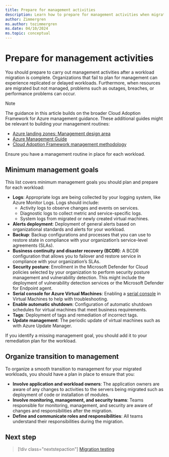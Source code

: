 ```yaml
---
title: Prepare for management activities
description: Learn how to prepare for management activities when migrating workloads to Azure with the Cloud Adoption Framework.
author: Zimmergren
ms.author: tozimmergren
ms.date: 04/10/2024
ms.topic: conceptual
---
```


# Prepare for management activities

You should prepare to carry out management activities after a workload migration is complete. Organizations that fail to plan for management can experience replicated or delayed workloads. Furthermore, when resources are migrated but not managed, problems such as outages, breaches, or performance problems can occur.

> [!NOTE]
> The guidance in this article builds on the broader Cloud Adoption Framework for Azure management guidance. These additional guides might be relevant to building your management routines:
>
> - [Azure landing zones: Management design area](/azure/cloud-adoption-framework/ready/landing-zone/design-area/management)
> - [Azure Management Guide](/azure/cloud-adoption-framework/manage/azure-management-guide/)
> - [Cloud Adoption Framework management methodology](/azure/cloud-adoption-framework/manage/)

Ensure you have a management routine in place for each workload.

## Minimum management goals

This list covers minimum management goals you should plan and prepare for each workload:

- **Logs**: Appropriate logs are being collected by your logging system, like Azure Monitor Logs. Logs should include:
  - Activity logs to observe changes and events on services.
  - Diagnostic logs to collect metric and service-specific logs.
  - System logs from migrated or newly created virtual machines.
- **Alerts deployment**: Deployment of general alerts based on organizational standards and alerts for your workload.
- **Backup**: Backup configurations and processes that you can use to restore state in compliance with your organization’s service-level agreements (SLAs).
- **Business continuity and disaster recovery (BCDR)**: A BCDR configuration that allows you to failover and restore service in compliance with your organization’s SLAs.
- **Security posture**: Enrollment in the Microsoft Defender for Cloud policies selected by your organization to perform security posture management and vulnerability detection. This might include the deployment of vulnerability detection services or the Microsoft Defender for Endpoint agent.
- **Serial console for Azure Virtual Machines**: Enabling a [serial console](/troubleshoot/azure/virtual-machines/serial-console-overview) in Virtual Machines to help with troubleshooting.
- **Enable automatic shutdown**: Configuration of automatic shutdown schedules for virtual machines that meet business requirements.
- **Tags**: Deployment of tags and remediation of incorrect tags.
- **Update management**: The periodic update of virtual machines such as with Azure Update Manager.

If you identify a missing management goal, you should add it to your remediation plan for the workload.

## Organize transition to management

To organize a smooth transition to management for your migrated workloads, you should have a plan in place to ensure that you:

- **Involve application and workload owners**: The application owners are aware of any changes to activities to the servers being migrated such as deployment of code or installation of modules.
- **Involve monitoring, management, and security teams**: Teams responsible for monitoring, management, and security are aware of changes and responsibilities after the migration.
- **Define and communicate roles and responsibilities**: All teams understand their responsibilities during the migration.

## Next step

> [!div class="nextstepaction"]
> [Migration testing](./migration-test.md)